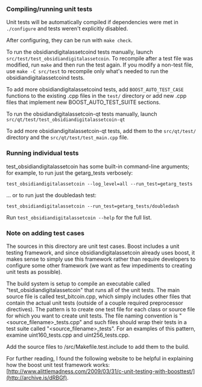 ### Compiling/running unit tests

Unit tests will be automatically compiled if dependencies were met in `./configure`
and tests weren't explicitly disabled.

After configuring, they can be run with `make check`.

To run the obsidiandigitalassetcoind tests manually, launch `src/test/test_obsidiandigitalassetcoin`. To recompile
after a test file was modified, run `make` and then run the test again. If you
modify a non-test file, use `make -C src/test` to recompile only what's needed
to run the obsidiandigitalassetcoind tests.

To add more obsidiandigitalassetcoind tests, add `BOOST_AUTO_TEST_CASE` functions to the existing
.cpp files in the `test/` directory or add new .cpp files that
implement new BOOST_AUTO_TEST_SUITE sections.

To run the obsidiandigitalassetcoin-qt tests manually, launch `src/qt/test/test_obsidiandigitalassetcoin-qt`

To add more obsidiandigitalassetcoin-qt tests, add them to the `src/qt/test/` directory and
the `src/qt/test/test_main.cpp` file.

### Running individual tests

test_obsidiandigitalassetcoin has some built-in command-line arguments; for
example, to run just the getarg_tests verbosely:

    test_obsidiandigitalassetcoin --log_level=all --run_test=getarg_tests

... or to run just the doubledash test:

    test_obsidiandigitalassetcoin --run_test=getarg_tests/doubledash

Run `test_obsidiandigitalassetcoin --help` for the full list.

### Note on adding test cases

The sources in this directory are unit test cases.  Boost includes a
unit testing framework, and since obsidiandigitalassetcoin already uses boost, it makes
sense to simply use this framework rather than require developers to
configure some other framework (we want as few impediments to creating
unit tests as possible).

The build system is setup to compile an executable called "test_obsidiandigitalassetcoin"
that runs all of the unit tests.  The main source file is called
test_bitcoin.cpp, which simply includes other files that contain the
actual unit tests (outside of a couple required preprocessor
directives).  The pattern is to create one test file for each class or
source file for which you want to create unit tests.  The file naming
convention is "<source_filename>_tests.cpp" and such files should wrap
their tests in a test suite called "<source_filename>_tests".  For an
examples of this pattern, examine uint160_tests.cpp and
uint256_tests.cpp.

Add the source files to /src/Makefile.test.include to add them to the build.

For further reading, I found the following website to be helpful in
explaining how the boost unit test framework works:
[http://www.alittlemadness.com/2009/03/31/c-unit-testing-with-boosttest/](http://archive.is/dRBGf).
